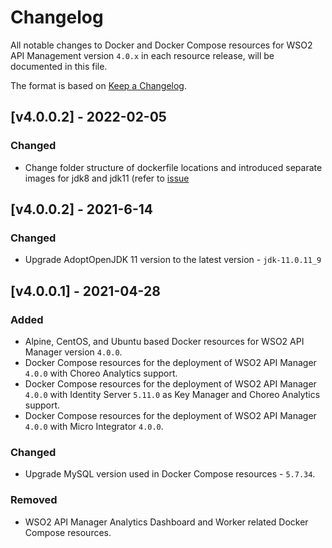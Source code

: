 # Changelog

All notable changes to Docker and Docker Compose resources for WSO2 API Management version `4.0.x` in each resource release, will be documented in this file.

The format is based on [Keep a Changelog](https://keepachangelog.com/en/1.0.0/).

## [v4.0.0.2] - 2022-02-05

### Changed
- Change folder structure of dockerfile locations and introduced separate images for jdk8 and jdk11 (refer to [issue](https://github.com/wso2/product-apim/issues/12223)

## [v4.0.0.2] - 2021-6-14

### Changed
- Upgrade AdoptOpenJDK 11 version to the latest version - `jdk-11.0.11_9`

## [v4.0.0.1] - 2021-04-28

### Added

- Alpine, CentOS, and Ubuntu based Docker resources for WSO2 API Manager version `4.0.0`.
- Docker Compose resources for the deployment of WSO2 API Manager `4.0.0` with Choreo Analytics support.
- Docker Compose resources for the deployment of WSO2 API Manager `4.0.0` with Identity Server `5.11.0` as Key Manager and Choreo Analytics support.
- Docker Compose resources for the deployment of WSO2 API Manager `4.0.0` with Micro Integrator `4.0.0`.

### Changed

- Upgrade MySQL version used in Docker Compose resources - `5.7.34`.

### Removed

- WSO2 API Manager Analytics Dashboard and Worker related Docker Compose resources.
